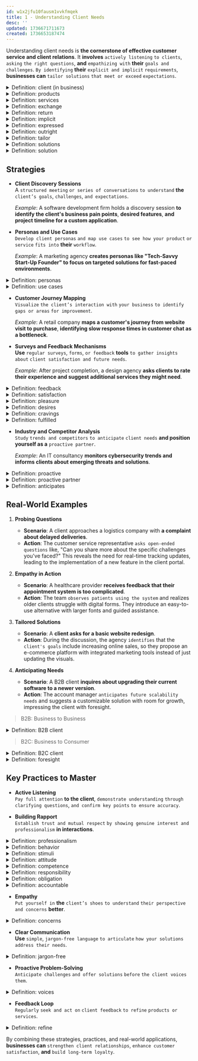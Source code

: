 ```yaml
---
id: w1x2jfu10fausm1vvkfmqek
title: 1 - Understanding Client Needs
desc: ''
updated: 1736671711673
created: 1736653187474
---
```


Understanding client needs is **the cornerstone of effective customer service and client relations**. It **involves** `actively listening` `to clients`, `asking` `the right questions`, **and** `empathizing with` **their** `goals and challenges`. `By identifying` **their** `explicit and implicit` `requirements`, **businesses can** `tailor solutions` `that meet or exceed` `expectations`.



<!-- start of 'client' section -->
<details>
   <summary>Definition: client (in business)</summary>

#
A client **is** `a person or organization` `that receives services` `or purchases products` `from a business`.

---
</details>
<!-- end of 'client' section -->



<!-- start of 'products' section -->
<details>
   <summary>Definition: products</summary>

#
Products **are** `items or goods` **that are** `made`, `sold`, `or provided` `to fulfill` `needs or wants`.

---
</details>
<!-- end of 'products' section -->



<!-- start of 'services' section -->
<details>
   <summary>Definition: services</summary>

#
Services **are** `actions or tasks` `provided` `to help or benefit` `others`, **often** `in exchange` `for payment`.

---
</details>
<!-- end of 'services' section -->



<!-- start of 'exchange' section -->
<details>
   <summary>Definition: exchange</summary>

#
Exchange **is** `the act of` `giving something` `and receiving something` `in return`.

---
</details>
<!-- end of 'exchange' section -->



<!-- start of 'return' section -->
<details>
   <summary>Definition: return</summary>

#
Return **means** `to give back` `or send something back to` **its** `original` `place or owner`.

---
</details>
<!-- end of 'return' section -->



<!-- start of 'implicit' section -->
<details>
   <summary>Definition: implicit</summary>

#
Implicit **means** `something` **that is** `suggested or understood` `without being` **directly** `stated`. It is `implied` **rather than expressed outright**.

---
</details>
<!-- end of 'implicit' section -->



<!-- start of 'expressed' section -->
<details>
   <summary>Definition: expressed</summary>

#
Expressed **means** `clearly` `stated or communicated` `in words or actions`.

---
</details>
<!-- end of 'expressed' section -->



<!-- start of 'outright' section -->
<details>
   <summary>Definition: outright</summary>

#
Outright **means** `completely`, `directly`, `or openly`, `without` **any** `doubt or hesitation`.

---
</details>
<!-- end of 'outright' section -->



<!-- start of 'tailor' section -->
<details>
   <summary>Definition: tailor</summary>

#
Tailor **means** `to adjust or customize` `something` `to fit` `specific needs`, `preferences`, `or requirements`.

---
</details>
<!-- end of 'tailor' section -->



<!-- start of 'solutions' section -->
<details>
   <summary>Definition: solutions</summary>

#
Solutions **are** `answers or methods for` `solving multiple problems` `or addressing various situations`.

---
</details>
<!-- end of 'solutions' section -->



<!-- start of 'solution' section -->
<details>
   <summary>Definition: solution</summary>

#
A solution **is** `an answer or method for` `solving a problem` `or dealing with a situation`.

---
</details>
<!-- end of 'solution' section -->



## **Strategies**

- **Client Discovery Sessions**  
   A `structured meeting` `or series of conversations` `to understand` **the** `client’s goals`, `challenges`, `and expectations`.

   *Example*: A software development firm holds a discovery session **to identify the client's business pain points**, **desired features**, **and project timeline for a custom application**.  

- **Personas and Use Cases**  
   `Develop client personas` `and map use cases` `to see how your product` `or service` `fits into` **their** `workflow`. 
 
   *Example*: A marketing agency **creates personas like "Tech-Savvy Start-Up Founder" to focus on targeted solutions for fast-paced environments**.  



<!-- start of 'personas' section -->
<details>
   <summary>Definition: personas</summary>

#
Personas **are** `fictional profiles` `created` `to represent` `different types of` `users`, `customers`, `or audiences`, `based on` **their** `characteristics`, `needs`, `and behaviors`.

---
</details>
<!-- end of 'personas' section -->



<!-- start of 'use cases' section -->
<details>
   <summary>Definition: use cases</summary>

#
Use cases **are specific** `scenarios or situations` `that describe` `how a product`, `system`, `or service` `is used` `to achieve a goal` `or complete a task`.

---
</details>
<!-- end of 'use cases' section -->



- **Customer Journey Mapping**  
   `Visualize` `the client’s interaction with` `your business` `to identify` `gaps or areas` `for improvement`.

   *Example*: A retail company **maps a customer's journey from website visit to purchase**, **identifying slow response times in customer chat as a bottleneck**.  

- **Surveys and Feedback Mechanisms**  
   **Use** `regular surveys`, `forms`, `or feedback` **tools** `to gather insights about` `client satisfaction and future needs`.

   *Example*: After project completion, a design agency **asks clients to rate their experience and suggest additional services they might need**.  



<!-- start of 'feedback' section -->
<details>
   <summary>Definition: feedback</summary>

#
Feedback **is** `information or comments` `given to help` `improve or guide` `someone's` `performance or understanding`.

---
</details>
<!-- end of 'feedback' section -->



<!-- start of 'satisfaction' section -->
<details>
   <summary>Definition: satisfaction</summary>

#
Satisfaction **is** `the feeling of` `contentment or pleasure` `when needs or desires` `are fulfilled`.

---
</details>
<!-- end of 'satisfaction' section -->



<!-- start of 'pleasure' section -->
<details>
   <summary>Definition: pleasure</summary>

#
Pleasure **is** `a feeling of` `enjoyment or happiness` `from something` `enjoyable or satisfying`.

---
</details>
<!-- end of 'pleasure' section -->



<!-- start of 'desires' section -->
<details>
   <summary>Definition: desires</summary>

#
Desires **are** `strong` `wants or cravings` `for something`.

---
</details>
<!-- end of 'desires' section -->



<!-- start of 'cravings' section -->
<details>
   <summary>Definition: cravings</summary>

#
Cravings **are** `intense or strong` `desires for something`, `often` **related to** `food or` **specific** `experiences`.

---
</details>
<!-- end of 'cravings' section -->



<!-- start of 'fulfilled' section -->
<details>
   <summary>Definition: fulfilled</summary>

#
Fulfilled **means** `having` **one's** `needs`, `desires`, `or expectations` `satisfied or completed`.

---
</details>
<!-- end of 'fulfilled' section -->



- **Industry and Competitor Analysis**  
   `Study` `trends and competitors` `to anticipate` `client needs` **and position yourself as a** `proactive partner`.

   *Example*: An IT consultancy **monitors cybersecurity trends and informs clients about emerging threats and solutions**.  



<!-- start of 'proactive' section -->
<details>
   <summary>Definition: proactive</summary>

#
Proactive **means** `taking action in advance` `to prevent problems` `or to address potential issues` `before they arise`.

---
</details>
<!-- end of 'proactive' section -->



<!-- start of 'proactive partner' section -->
<details>
   <summary>Definition: proactive partner</summary>

#
Proactive partner **refers to** `a collaborator` `who anticipates` `needs or issues` `and takes action in advance`, **rather than waiting for problems to arise**.

---
</details>
<!-- end of 'proactive partner' section -->



<!-- start of 'anticipates' section -->
<details>
   <summary>Definition: anticipates</summary>

#
Anticipates **means** `to expect` `or look forward to` `something happening` `before it` **actually** `occurs`.

---
</details>
<!-- end of 'anticipates' section -->



## **Real-World Examples**

1. **Probing Questions**  
   - **Scenario**: A client approaches a logistics company with **a complaint about delayed deliveries**.  
   - **Action**: The customer service representative `asks open-ended questions` like, "Can you share more about the specific challenges you've faced?" This reveals the need for real-time tracking updates, leading to the implementation of a new feature in the client portal.  

2. **Empathy in Action**  
   - **Scenario**: A healthcare provider **receives feedback that their appointment system is too complicated**.  
   - **Action**: The team `observes patients using the system` and realizes older clients struggle with digital forms. They introduce an easy-to-use alternative with larger fonts and guided assistance.  

3. **Tailored Solutions**  
   - **Scenario**: A **client asks for a basic website redesign**.  
   - **Action**: During the discussion, the agency `identifies` that the `client's goals` include increasing online sales, so they propose an e-commerce platform with integrated marketing tools instead of just updating the visuals.

4. **Anticipating Needs**  
   - **Scenario**: A B2B client **inquires about upgrading their current software to a newer version**.  
   - **Action**: The account manager `anticipates future scalability needs` and suggests a customizable solution with room for growth, impressing the client with foresight.  

> B2B: Business to Business 



<!-- start of 'B2B client' section -->
<details>
   <summary>Definition: B2B client</summary>

#
B2B client **refers to** `a business` `that purchases` `goods or services` `from another business`, **rather than from an individual consumer**.

---
</details>
<!-- end of 'B2B client' section -->



> B2C: Business to Consumer



<!-- start of 'B2C client' section -->
<details>
   <summary>Definition: B2C client</summary>

#
A B2C client **is** `an individual consumer` `who buys` `products or services` **directly** `from a business`.

---
</details>
<!-- end of 'B2C client' section -->



<!-- start of 'foresight' section -->
<details>
   <summary>Definition: foresight</summary>

#
Foresight **is** `the ability` `to predict or plan for` `future` `events or needs`.

---
</details>
<!-- end of 'foresight' section -->



## **Key Practices to Master**  

- **Active Listening**  
   `Pay full attention` **to the client**, `demonstrate understanding` `through clarifying questions`, `and confirm key points` `to ensure accuracy`.  

- **Building Rapport**  
   `Establish trust and mutual respect` `by showing genuine interest and professionalism` **in interactions**.  



<!-- start of 'professionalism' section -->
<details>
   <summary>Definition: professionalism</summary>

#
Professionalism **refers to** `the conduct`, `behavior`, `and attitude` `expected of someone in` **a** `work` **environment**, `demonstrating competence`, `respect`, **and** `responsibility`.

---
</details>
<!-- end of 'professionalism' section -->



<!-- start of 'behavior' section -->
<details>
   <summary>Definition: behavior</summary>

#
Behavior **refers to** `the actions`, `reactions`, `or conduct of` `a person or organism`, **often** `in response to` `stimuli or situations`.

---
</details>
<!-- end of 'behavior' section -->



<!-- start of 'stimuli' section -->
<details>
   <summary>Definition: stimuli</summary>

#
Stimuli **are** `external` `factors or events` `that provoke` `a response or reaction` `from an organism`.

---
</details>
<!-- end of 'stimuli' section -->



<!-- start of 'attitude' section -->
<details>
   <summary>Definition: attitude</summary>

#
Attitude **is** `a person's way of` `thinking or feeling` `about something`, **often** `reflected in` `their behavior`.

---
</details>
<!-- end of 'attitude' section -->



<!-- start of 'competence' section -->
<details>
   <summary>Definition: competence</summary>

#
Competence **is** `the ability` `to do something` `successfully or efficiently`, `based on` `skills and knowledge`.

---
</details>
<!-- end of 'competence' section -->



<!-- start of 'responsibility' section -->
<details>
   <summary>Definition: responsibility</summary>

#
Responsibility **is** `the obligation` `to perform or take care of` `a task`, `and be accountable for` `the outcome`.

---
</details>
<!-- end of 'responsibility' section -->



<!-- start of 'obligation' section -->
<details>
   <summary>Definition: obligation</summary>

#
Obligation **is** `a duty or requirement` `to do something`.

---
</details>
<!-- end of 'obligation' section -->



<!-- start of 'accountable' section -->
<details>
   <summary>Definition: accountable</summary>

#
Accountable **means** `being responsible` `for something` `and answerable` `for one's actions or decisions`.

---
</details>
<!-- end of 'accountable' section -->



- **Empathy**  
   `Put yourself in` **the** `client’s shoes` `to understand` `their perspective and concerns` **better**.  



<!-- start of 'concerns' section -->
<details>
   <summary>Definition: concerns</summary>

#
Concerns **are** `worries`, `issues`, `or matters` `that need` `attention or consideration`.

---
</details>
<!-- end of 'concerns' section -->



- **Clear Communication**  
   **Use** `simple`, `jargon-free language` `to articulate` `how your solutions` `address their needs`.  



<!-- start of 'jargon-free' section -->
<details>
   <summary>Definition: jargon-free</summary>

#
Jargon-free **means** `using` `simple`, `clear language` `without` `specialized terms` `or technical words`.

---
</details>
<!-- end of 'jargon-free' section -->



- **Proactive Problem-Solving**  
   `Anticipate challenges` `and offer solutions` `before` `the client voices them`.  



<!-- start of 'voices' section -->
<details>
   <summary>Definition: voices</summary>

#
Voices **refer to** `the sounds or speech` `produced by` `a person or group`, `or` **to** `the ability` `to express` `opinions or thoughts`.

---
</details>
<!-- end of 'voices' section -->



- **Feedback Loop**  
   `Regularly` `seek and act on` `client feedback` `to refine` `products or services`.  



<!-- start of 'refine' section -->
<details>
   <summary>Definition: refine</summary>

#
Refine **means** `to improve something` `by making` `small changes or adjustments` `for better quality or precision`.

---
</details>
<!-- end of 'refine' section -->



By combining these strategies, practices, and real-world applications, **businesses can** `strengthen client relationships`, `enhance customer satisfaction`, **and** `build long-term loyalty`.